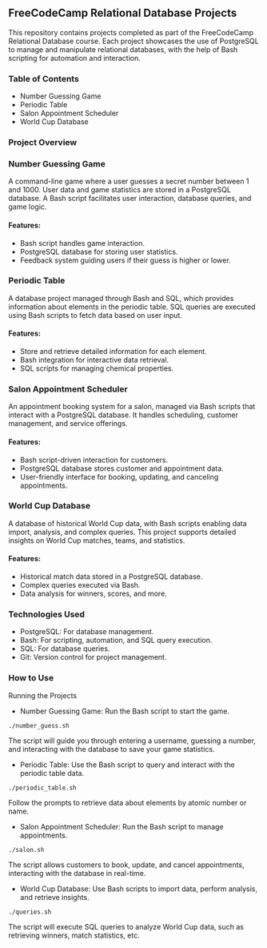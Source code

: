 ## FreeCodeCamp Relational Database Projects
This repository contains projects completed as part of the FreeCodeCamp Relational Database course. Each project showcases the use of PostgreSQL to manage and manipulate relational databases, with the help of Bash scripting for automation and interaction.
### Table of Contents
* Number Guessing Game
* Periodic Table
* Salon Appointment Scheduler
* World Cup Database

### Project Overview
### Number Guessing Game
A command-line game where a user guesses a secret number between 1 and 1000. User data and game statistics are stored in a PostgreSQL database. A Bash script facilitates user interaction, database queries, and game logic.
#### Features:
* Bash script handles game interaction.
* PostgreSQL database for storing user statistics.
* Feedback system guiding users if their guess is higher or lower.

### Periodic Table
A database project managed through Bash and SQL, which provides information about elements in the periodic table. SQL queries are executed using Bash scripts to fetch data based on user input.

#### Features:
* Store and retrieve detailed information for each element.
* Bash integration for interactive data retrieval.
* SQL scripts for managing chemical properties.

### Salon Appointment Scheduler
An appointment booking system for a salon, managed via Bash scripts that interact with a PostgreSQL database. It handles scheduling, customer management, and service offerings.

#### Features:
* Bash script-driven interaction for customers.
* PostgreSQL database stores customer and appointment data.
* User-friendly interface for booking, updating, and canceling appointments.

### World Cup Database
A database of historical World Cup data, with Bash scripts enabling data import, analysis, and complex queries. This project supports detailed insights on World Cup matches, teams, and statistics.

#### Features:
* Historical match data stored in a PostgreSQL database.
* Complex queries executed via Bash.
* Data analysis for winners, scores, and more.

### Technologies Used
* PostgreSQL: For database management.
* Bash: For scripting, automation, and SQL query execution.
* SQL: For database queries.
* Git: Version control for project management.

### How to Use
Running the Projects
* Number Guessing Game: Run the Bash script to start the game.
```
./number_guess.sh
```
The script will guide you through entering a username, guessing a number, and interacting with the database to save your game statistics.

* Periodic Table: Use the Bash script to query and interact with the periodic table data.
```
./periodic_table.sh
```
Follow the prompts to retrieve data about elements by atomic number or name.

* Salon Appointment Scheduler: Run the Bash script to manage appointments.
```
./salon.sh
```
The script allows customers to book, update, and cancel appointments, interacting with the database in real-time.

* World Cup Database: Use Bash scripts to import data, perform analysis, and retrieve insights.
```
./queries.sh
```
The script will execute SQL queries to analyze World Cup data, such as retrieving winners, match statistics, etc.

